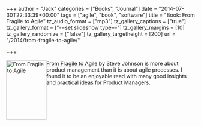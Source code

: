 +++
author = "Jack"
categories = ["Books", "Journal"]
date = "2014-07-30T22:33:39+00:00"
tags = ["agile", "book", "software"]
title = "Book: From Fragile to Agile"
tz_audio_format = ["mp3"]
tz_gallery_captions = ["true"]
tz_gallery_format = ["-=set slideshow type=-"]
tz_gallery_margins = [10]
tz_gallery_randomize = ["false"]
tz_gallery_targetheight = [200]
url = "/2014/from-fragile-to-agile/"

+++

<img class="alignleft" style="float: left;" title="fragile-to-agile.png" src="/img/2014/07/fragile-to-agile.png" alt="From Fragile to Agile" width="107" height="160" border="0" />

[From Fragile to Agile][1] by Steve Johnson is more about product management than it is about agile processes. I found it to be an enjoyable read with many good insights and practical ideas for Product Managers.

 [1]: http://www.amazon.com/From-Fragile-Agile-business-management-ebook/dp/B00KGII026
